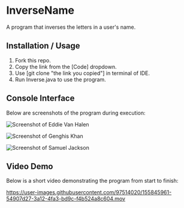# InverseName
A program that inverses the letters in a user's name.

## Installation / Usage
1. Fork this repo.
2. Copy the link from the [Code] dropdown.
3. Use [git clone "the link you copied"] in terminal of IDE.
4. Run Inverse.java to use the program.

## Console Interface
Below are screenshots of the program during execution:

![Screenshot of Eddie Van Halen](https://user-images.githubusercontent.com/97514020/154066050-ac983134-ac94-44f6-807c-93a9ec56cf32.png)

![Screenshot of Genghis Khan](https://user-images.githubusercontent.com/97514020/154066555-5aa5b93f-2dca-470a-b702-ce359c8e592b.png)

![Screenshot of Samuel Jackson](https://user-images.githubusercontent.com/97514020/154066186-306d3e80-027a-4949-87be-c38ce1b22f87.png)

## Video Demo
Below is a short video demonstrating the program from start to finish:

https://user-images.githubusercontent.com/97514020/155845961-54907d27-3a12-4fa3-bd9c-f4b524a8c604.mov